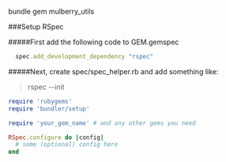 bundle gem mulberry_utils

###Setup RSpec

#####First add the following code to GEM.gemspec

~~~ruby
  spec.add_development_dependency "rspec"
~~~

#####Next, create spec/spec_helper.rb and add something like:

> rspec --init

~~~ruby
require 'rubygems'
require 'bundler/setup'

require 'your_gem_name' # and any other gems you need

RSpec.configure do |config|
  # some (optional) config here
end
~~~

